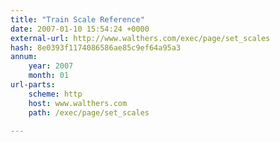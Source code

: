 ```yaml
---
title: "Train Scale Reference"
date: 2007-01-10 15:54:24 +0000
external-url: http://www.walthers.com/exec/page/set_scales
hash: 8e0393f1174086586ae85c9ef64a95a3
annum:
    year: 2007
    month: 01
url-parts:
    scheme: http
    host: www.walthers.com
    path: /exec/page/set_scales

---
```



